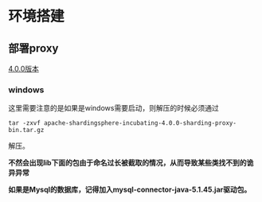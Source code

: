 # 环境搭建

## 部署proxy

[4.0.0版本](https://www.apache.org/dyn/closer.cgi?path=incubator/shardingsphere/4.0.0/apache-shardingsphere-incubating-4.0.0-sharding-proxy-bin.tar.gz)

### windows

这里需要注意的是如果是windows需要启动，则解压的时候必须通过

```shell
tar -zxvf apache-shardingsphere-incubating-4.0.0-sharding-proxy-bin.tar.gz
```

解压。

**不然会出现lib下面的包由于命名过长被截取的情况，从而导致某些类找不到的诡异异常**

**如果是Mysql的数据库，记得加入mysql-connector-java-5.1.45.jar驱动包。**



